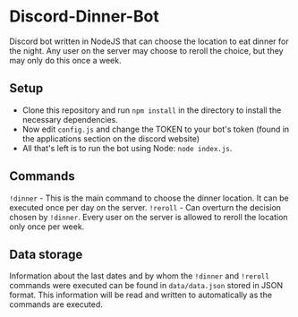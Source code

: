 # Discord-Dinner-Bot
Discord bot written in NodeJS that can choose the location to eat dinner for the night. Any user on the server may choose to reroll the choice, but they may only do this once a week.

## Setup
- Clone this repository and run `npm install` in the directory to install the necessary dependencies.
- Now edit `config.js` and change the TOKEN to your bot's token (found in the applications section on the discord website)
- All that's left is to run the bot using Node: `node index.js`.

## Commands
`!dinner` - This is the main command to choose the dinner location. It can be executed once per day on the server.
`!reroll` - Can overturn the decision chosen by `!dinner`. Every user on the server is allowed to reroll the location only once per week.

## Data storage
Information about the last dates and by whom the `!dinner` and `!reroll` commands were executed can be found in `data/data.json` stored in JSON format. This information will be read and written to automatically as the commands are executed.
